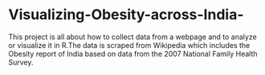 # Visualizing-Obesity-across-India-
This project is all about how to collect data from a webpage and to analyze or visualize it in R.The data is scraped from Wikipedia which includes the Obesity report of India based on data from the 2007 National Family Health Survey.
